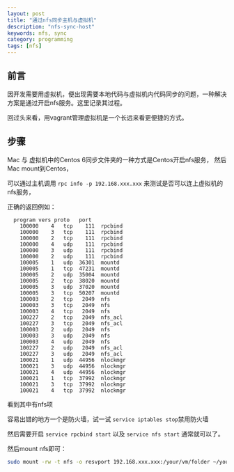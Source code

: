```yaml
---
layout: post
title: "通过nfs同步主机与虚拟机"
description: "nfs-sync-host"
keywords: nfs, sync
category: programming
tags: [nfs]
---
```


## 前言

因开发需要用虚拟机，便出现需要本地代码与虚拟机内代码同步的问题，一种解决方案是通过开启nfs服务。这里记录其过程。

回过头来看，用vagrant管理虚拟机是一个长远来看更便捷的方式。

## 步骤

Mac 与 虚拟机中的Centos 6同步文件夹的一种方式是Centos开启nfs服务，
然后Mac mount到Centos，

可以通过主机调用 `rpc info -p 192.168.xxx.xxx` 来测试是否可以连上虚拟机的nfs服务，

正确的返回例如：

```
  program vers proto   port
    100000    4   tcp    111  rpcbind
    100000    3   tcp    111  rpcbind
    100000    2   tcp    111  rpcbind
    100000    4   udp    111  rpcbind
    100000    3   udp    111  rpcbind
    100000    2   udp    111  rpcbind
    100005    1   udp  36301  mountd
    100005    1   tcp  47231  mountd
    100005    2   udp  35004  mountd
    100005    2   tcp  38020  mountd
    100005    3   udp  37020  mountd
    100005    3   tcp  50207  mountd
    100003    2   tcp   2049  nfs
    100003    3   tcp   2049  nfs
    100003    4   tcp   2049  nfs
    100227    2   tcp   2049  nfs_acl
    100227    3   tcp   2049  nfs_acl
    100003    2   udp   2049  nfs
    100003    3   udp   2049  nfs
    100003    4   udp   2049  nfs
    100227    2   udp   2049  nfs_acl
    100227    3   udp   2049  nfs_acl
    100021    1   udp  44956  nlockmgr
    100021    3   udp  44956  nlockmgr
    100021    4   udp  44956  nlockmgr
    100021    1   tcp  37992  nlockmgr
    100021    3   tcp  37992  nlockmgr
    100021    4   tcp  37992  nlockmgr
```

看到其中有nfs项

容易出错的地方一个是防火墙，试一试 `service iptables stop`禁用防火墙

然后需要开启 `service rpcbind start` 以及 `service nfs start`
通常就可以了。

然后mount nfs即可：

```bash
sudo mount -rw -t nfs -o resvport 192.168.xxx.xxx:/your/vm/folder ~/your/host/folder
```
